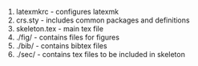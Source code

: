 1. latexmkrc - configures latexmk
1. crs.sty - includes common packages and definitions
1. skeleton.tex - main tex file
1. ./fig/ - contains files for figures
1. ./bib/ - contains bibtex files
1. ./sec/ - contains tex files to be included in skeleton
